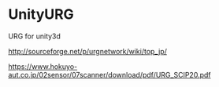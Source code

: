 # UnityURG
URG for unity3d

http://sourceforge.net/p/urgnetwork/wiki/top_jp/

https://www.hokuyo-aut.co.jp/02sensor/07scanner/download/pdf/URG_SCIP20.pdf
